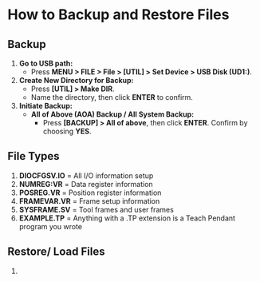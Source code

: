 # How to Backup and Restore Files

## Backup

1. **Go to USB path:**
	- Press **MENU > FILE > File > [UTIL] > Set Device > USB Disk (UD1:)**.
2. **Create New Directory for Backup:**
	- Press **[UTIL] > Make DIR**.
	- Name the directory, then click **ENTER** to confirm.
3. **Initiate Backup:**
	- **All of Above (AOA) Backup / All System Backup:** 
		- Press **[BACKUP] > All of above**, then click **ENTER**. Confirm by choosing **YES**.

## File Types

1. **DIOCFGSV.IO** = All I/O information setup
2. **NUMREG:VR** = Data register information
3. **POSREG.VR** = Position register information
4. **FRAMEVAR.VR** = Frame setup information
5. **SYSFRAME.SV** = Tool frames and user frames
6. **EXAMPLE.TP** = Anything with a .TP extension is a Teach Pendant program you wrote

## Restore/ Load Files

1. 

